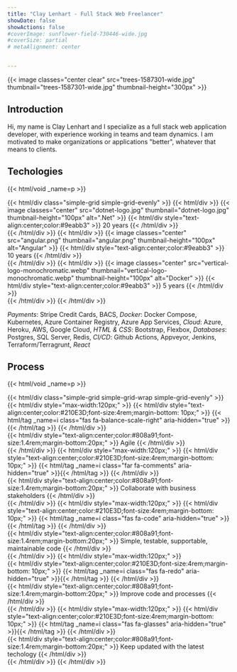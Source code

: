 ```yaml
---
title: "Clay Lenhart - Full Stack Web Freelancer"
showDate: false
showActions: false
#coverImage: sunflower-field-730446-wide.jpg
#coverSize: partial
# metaAlignment: center


---
```


{{< image classes="center clear" src="trees-1587301-wide.jpg" thumbnail="trees-1587301-wide.jpg" thumbnail-height="300px" >}}


## Introduction

Hi, my name is Clay Lenhart and I specialize as a full stack web application developer, with experience working in teams
and team dynamics.  I am motivated to make organizations or applications "better", whatever that means to clients.




## Techologies

{{< html/void _name=p >}}

{{< html/div class="simple-grid simple-grid-evenly" >}}
    {{< html/div >}}
        {{< image classes="center" src="dotnet-logo.jpg" thumbnail="dotnet-logo.jpg" thumbnail-height="100px" alt=".Net" >}}
        {{< html/div style="text-align:center;color:#9eabb3" >}}
            20 years
        {{< /html/div >}}   
    {{< /html/div >}}
    {{< html/div >}}
        {{< image classes="center" src="angular.png" thumbnail="angular.png" thumbnail-height="100px" alt="Angular" >}}
        {{< html/div style="text-align:center;color:#9eabb3" >}}
            10 years
        {{< /html/div >}}   
    {{< /html/div >}}
    {{< html/div >}}
        {{< image classes="center" src="vertical-logo-monochromatic.webp" thumbnail="vertical-logo-monochromatic.webp" thumbnail-height="100px" alt="Docker" >}}
        {{< html/div style="text-align:center;color:#9eabb3" >}}
            5 years
        {{< /html/div >}}   
    {{< /html/div >}}
{{< /html/div >}}




*Payments*: Stripe Credit Cards, BACS, 
*Docker*: Docker Compose, Kubernetes, Azure Container Registry, Azure App Services,
*Cloud*: Azure, Heroku, AWS, Google Cloud,
*HTML & CSS*: Bootstrap, Flexbox,
*Databases*: Postgres, SQL Server, Redis,
*CI/CD*: Github Actions, Appveyor, Jenkins, Terraform/Terragrunt,
*React*



<!-- portfolio -->


## Process

{{< html/void _name=p >}}

{{< html/div class="simple-grid simple-grid-wrap simple-grid-evenly" >}}
    {{< html/div style="max-width:120px;" >}} 
        {{< html/div style="text-align:center;color:#210E3D;font-size:4rem;margin-bottom: 10px;" >}}
            {{< html/tag _name=i class="fas fa-balance-scale-right" aria-hidden="true" >}}{{< /html/tag >}}
        {{< /html/div >}}     
        {{< html/div style="text-align:center;color:#808a91;font-size:1.4rem;margin-bottom:20px;" >}}
            Agile
        {{< /html/div >}}   
    {{< /html/div >}}
    {{< html/div style="max-width:120px;" >}} 
        {{< html/div style="text-align:center;color:#210E3D;font-size:4rem;margin-bottom: 10px;" >}}
            {{< html/tag _name=i class="far fa-comments" aria-hidden="true" >}}{{< /html/tag >}}
        {{< /html/div >}}     
        {{< html/div style="text-align:center;color:#808a91;font-size:1.4rem;margin-bottom:20px;" >}}
            Collaborate with business stakeholders
        {{< /html/div >}}   
    {{< /html/div >}}
    {{< html/div style="max-width:120px;" >}} 
        {{< html/div style="text-align:center;color:#210E3D;font-size:4rem;margin-bottom: 10px;" >}}
            {{< html/tag _name=i class="fas fa-code" aria-hidden="true" >}}{{< /html/tag >}}
        {{< /html/div >}}     
        {{< html/div style="text-align:center;color:#808a91;font-size:1.4rem;margin-bottom:20px;" >}}
            Simple, testable, supportable, maintainable code
        {{< /html/div >}}   
    {{< /html/div >}}
    {{< html/div style="max-width:120px;" >}}  
        {{< html/div style="text-align:center;color:#210E3D;font-size:4rem;margin-bottom: 10px;" >}}
            {{< html/tag _name=i class="fas fa-redo" aria-hidden="true" >}}{{< /html/tag >}}
        {{< /html/div >}}               
        {{< html/div style="text-align:center;color:#808a91;font-size:1.4rem;margin-bottom:20px;" >}}
            Improve code and processes
        {{< /html/div >}}   
    {{< /html/div >}}
    {{< html/div style="max-width:120px;" >}} 
        {{< html/div style="text-align:center;color:#210E3D;font-size:4rem;margin-bottom: 10px;" >}}
            {{< html/tag _name=i class="fas fa-glasses" aria-hidden="true" >}}{{< /html/tag >}}
        {{< /html/div >}}     
        {{< html/div style="text-align:center;color:#808a91;font-size:1.4rem;margin-bottom:20px;" >}}
            Keep updated with the latest techology
        {{< /html/div >}}   
    {{< /html/div >}}
{{< /html/div >}}






<!-- Image by <a href="https://pixabay.com/users/12019-12019/?utm_source=link-attribution&utm_medium=referral&utm_campaign=image&utm_content=1587301">David Mark</a> from <a href="https://pixabay.com//?utm_source=link-attribution&utm_medium=referral&utm_campaign=image&utm_content=1587301">Pixabay</a> -->

